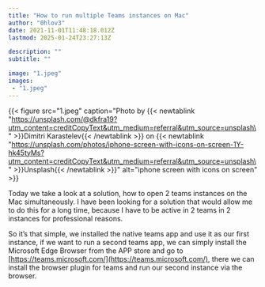```yaml
---
title: "How to run multiple Teams instances on Mac"
author: "0hlov3"
date: 2021-11-01T11:48:18.012Z
lastmod: 2025-01-24T23:27:13Z

description: ""
subtitle: ""

image: "1.jpeg" 
images:
 - "1.jpeg"
---
```

{{< figure src="1.jpeg" caption="Photo by {{< newtablink \"https://unsplash.com/@dkfra19?utm_content=creditCopyText&utm_medium=referral&utm_source=unsplash\" >}}Dimitri Karastelev{{< /newtablink >}} on {{< newtablink \"https://unsplash.com/photos/iphone-screen-with-icons-on-screen-1Y-hk45tyMs?utm_content=creditCopyText&utm_medium=referral&utm_source=unsplash\" >}}Unsplash{{< /newtablink >}}" alt="iphone screen with icons on screen" >}}

Today we take a look at a solution, how to open 2 teams instances on the Mac simultaneously. I have been looking for a solution that would allow me to do this for a long time, because I have to be active in 2 teams in 2 instances for professional reasons.

So it’s that simple, we installed the native teams app and use it as our first instance, if we want to run a second teams app, we can simply install the Microsoft Edge Browser from the APP store and go to [https://teams.microsoft.com/](https://teams.microsoft.com/), there we can install the browser plugin for teams and run our second instance via the browser.
